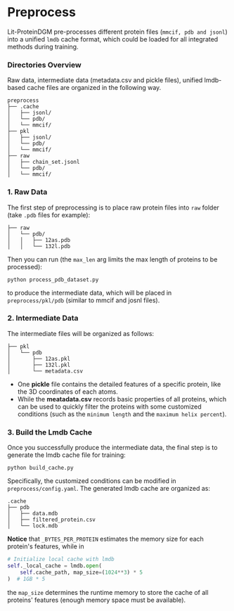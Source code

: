 # Preprocess
Lit-ProteinDGM pre-processes different protein files (`mmcif, pdb and jsonl`) into a unified `lmdb` cache format, which could be loaded for all integrated methods during training.

### Directories Overview
Raw data, intermediate data (metadata.csv and pickle files), unified lmdb-based cache files are organized in the following way.
```
preprocess
├── .cache
│   ├── jsonl/
│   └── pdb/
│   └── mmcif/
├── pkl
│   ├── jsonl/
│   └── pdb/
│   └── mmcif/
├── raw
│   ├── chain_set.jsonl
│   └── pdb/
│   └── mmcif/
```


### 1. Raw Data


The first step of preprocessing is to place raw protein files into `raw` folder (take `.pdb` files for example):

```
├── raw
│   └── pdb/
│   │   ├── 12as.pdb
│   │   └── 132l.pdb
```
Then you can run (the `max_len` arg limits the max length of proteins to be processed): 

```
python process_pdb_dataset.py 
```

to produce the intermediate data, which will be placed in `preprocess/pkl/pdb` (similar to mmcif and josnl files).



### 2. Intermediate Data


The intermediate files will be organized as follows:
```
├── pkl
│   └── pdb
│       ├── 12as.pkl
│       ├── 132l.pkl
│       └── metadata.csv
```

- One **pickle** file contains the detailed features of a specific protein, like the 3D coordinates of each atoms. 
- While the **meatadata.csv** records basic properties of all proteins, which can be used to quickly filter the proteins with some customized conditions (such as the `minimum length` and the `maximum helix percent`). 



### 3. Build the Lmdb Cache

Once you successfully produce the intermediate data, the final step is to generate the lmdb cache file for training:

```
python build_cache.py
```


Specifically, the customized conditions can be modified in `preprocess/config.yaml`. The generated lmdb cache are organized as:
```
.cache
├── pdb
│   ├── data.mdb
│   ├── filtered_protein.csv
│   └── lock.mdb
```

**Notice** that `_BYTES_PER_PROTEIN` estimates the memory size for each protein's features, while in
```python
# Initialize local cache with lmdb
self._local_cache = lmdb.open(
    self.cache_path, map_size=(1024**3) * 5
)  # 1GB * 5
```
the `map_size` determines the runtime memory to store the cache of all proteins' features (enough memory space must be available).


